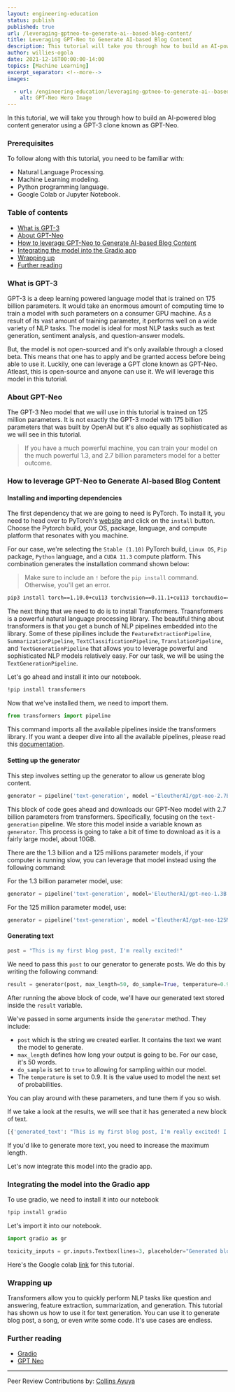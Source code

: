 ```yaml
---
layout: engineering-education
status: publish
published: true
url: /leveraging-gptneo-to-generate-ai--based-blog-content/
title: Leveraging GPT-Neo to Generate AI-based Blog Content
description: This tutorial will take you through how to build an AI-powered blog content generator using GPT-Neo.
author: willies-ogola
date: 2021-12-16T00:00:00-14:00
topics: [Machine Learning]
excerpt_separator: <!--more-->
images:

  - url: /engineering-education/leveraging-gptneo-to-generate-ai--based-blog-content/hero.png
    alt: GPT-Neo Hero Image
---
```

In this tutorial, we will take you through how to build an AI-powered blog content generator using a GPT-3 clone known as GPT-Neo.
<!--more-->

### Prerequisites
To follow along with this tutorial, you need to be familiar with:
- Natural Language Processing.
- Machine Learning modeling.
- Python programming language. 
- Google Colab or Jupyter Notebook.

### Table of contents 
- [What is GPT-3](#what-is-gpt-3)
- [About GPT-Neo](#about-gpt-neo)
- [How to leverage GPT-Neo to Generate AI-based Blog Content](#how-to-leverage-gpt-neo-to-generate-ai-based-blog-content)
- [Integrating the model into the Gradio app](#integrating-the-model-into-the-gradio-app)
- [Wrapping up](#wrapping-up)
- [Further reading](further-reading)

### What is GPT-3
GPT-3 is a deep learning powered language model that is trained on 175 billion parameters. It would take an enormous amount of computing time to train a model with such parameters on a consumer GPU machine. As a result of its vast amount of training parameter, it performs well on a wide variety of NLP tasks. The model is ideal for most NLP tasks such as text generation, sentiment analysis, and question-answer models. 

But, the model is not open-sourced and it's only available through a closed beta. This means that one has to apply and be granted access before being able to use it. Luckily, one can leverage a GPT clone known as GPT-Neo. Atleast, this is open-source and anyone can use it. We will leverage this model in this tutorial.

### About GPT-Neo


The GPT-3 Neo model that we will use in this tutorial is trained on 125 million parameters. It is not exactly the GPT-3 model with 175 billion parameters that was built by OpenAI but it's also equally as sophisticated as we will see in this tutorial. 

> If you have a much powerful machine, you can train your model on the much powerful 1.3, and 2.7 billion parameters model for a better outcome.

### How to leverage GPT-Neo to Generate AI-based Blog Content
#### Installing and importing dependencies
The first dependency that we are going to need is PyTorch. To install it, you need to head over to PyTorch's [website](https://pytorch.org/) and click on the `install` button. Choose the Pytorch build, your OS, package, language, and compute platform that resonates with you machine.

For our case, we're selecting the `Stable (1.10)` PyTorch build, `Linux OS`, `Pip` package, `Python` language, and a `CUDA 11.3` compute platform. This combination generates the installation command shown below:

> Make sure to include an `!` before the `pip install` command. Otherwise, you'll get an error.

```bash
pip3 install torch==1.10.0+cu113 torchvision==0.11.1+cu113 torchaudio==0.10.0+cu113 -f https://download.pytorch.org/whl/cu113/torch_stable.html
```
The next thing that we need to do is to install Transformers. Traansformers is a powerful natural language processing library. The beautiful thing about transformers is that you get a bunch of NLP pipelines embedded into the library. Some of these pipilines include the `FeatureExtractionPipeline`, `SummarizationPipeline`, `TextClassificationPipeline`, `TranslationPipeline`, and `TextGenerationPipeline` that allows you to leverage powerful and sophisticated NLP models relatively easy. For our task, we will be using the `TextGenerationPipeline`.

Let's go ahead and install it into our notebook.

```bash
!pip install transformers
```
Now that we've installed them, we need to import them.

```python
from transformers import pipeline
```
This command imports all the available pipelines inside the transformers library. If you want a deeper dive into all the available pipelines, please read this [documentation](https://huggingface.co/docs/transformers/index).

#### Setting up the generator
This step involves setting up the generator to allow us generate blog content. 

```python
generator = pipeline('text-generation', model ='EleutherAI/gpt-neo-2.7B')
```
This block of code goes ahead and downloads our GPT-Neo model with 2.7 billion parameters from transformers. Specifically, focusing on the `text-generation` pipeline. We store this model inside a variable  known as `generator`. This process is going to take a bit of time to download as it is a fairly large model, about 10GB. 

There are the 1.3 billion and a 125 millions parameter models, if your computer is running slow, you can leverage that model instead using the following command:

For the 1.3 billion parameter model, use:

```python
generator = pipeline('text-generation', model='EleutherAI/gpt-neo-1.3B')
```
For the 125 million parameter model, use:

```python
generator = pipeline('text-generation', model ='EleutherAI/gpt-neo-125M')
```

#### Generating text 

```python
post = "This is my first blog post, I'm really excited!"
```
We need to pass this `post` to our generator to generate posts. We do this by writing the following command:

```python
result = generator(post, max_length=50, do_sample=True, temperature=0.9)
```
After running the above block of code, we'll have our generated text stored inside the `result` variable.

We've passed in some arguments inside the `generator` method. They include:

- `post` which is the string we created earlier. It contains the text we want the model to generate. 
- `max_length` defines how long your output is going to be. For our case, it's 50 words. 
- `do_sample` is set to `true` to allowing for sampling within our model.
- The `temperature` is set to 0.9. It is the value used to model the next set of probabilities. 

You can play around with these parameters, and tune them if you so wish.

If we take a look at the results, we will see that it has generated a new block of text. 

```bash
[{'generated_text': "This is my first blog post, I'm really excited! I have been writing a lot lately, and I'm not getting around to it yet. Here's some of what I'm reading in my mind so I can get back to it.\n"}]
```
If you'd like to generate more text, you need to increase the maximum length. 

Let's now integrate this model into the gradio app.

### Integrating the model into the Gradio app

To use gradio, we need to install it into our notebook

```bash
!pip install gradio
```

Let's import it into our notebook.

```python
import gradio as gr
```
```python
toxicity_inputs = gr.inputs.Textbox(lines=3, placeholder="Generated blog post...")
```

Here's the Google colab [link](https://colab.research.google.com/drive/1TphnblcE--PNWQjP3eonbix94I2pMqC6?usp=sharing) for this tutorial.

### Wrapping up
Transformers allow you to quickly perform NLP tasks like question and answering, feature extraction, summarization, and generation. This tutorial has shown us how to use it for text generation. You can use it to generate blog post, a song, or even write some code. It's use cases are endless.

### Further reading
- [Gradio](https://gradio.app/)
- [GPT Neo](https://github.com/EleutherAI/gpt-neo)

---
Peer Review Contributions by: [Collins Ayuya](https://www.section.io/engineering-education/authors/collins-ayuya/)
